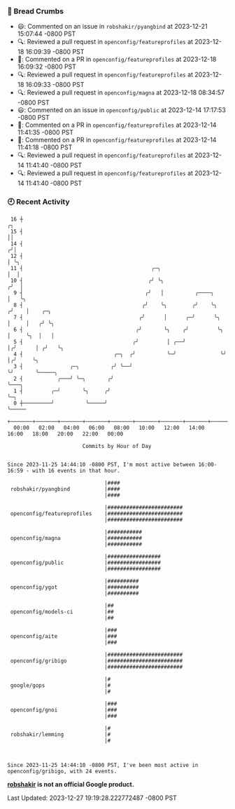 ### 🍞 Bread Crumbs

 * 😃: Commented on an issue in `robshakir/pyangbind` at 2023-12-21 15:07:44 -0800 PST
 * 🔍: Reviewed a pull request in  `openconfig/featureprofiles` at 2023-12-18 16:09:39 -0800 PST
 * 💬: Commented on a PR in  `openconfig/featureprofiles` at 2023-12-18 16:09:32 -0800 PST
 * 🔍: Reviewed a pull request in  `openconfig/featureprofiles` at 2023-12-18 16:09:33 -0800 PST
 * 🔍: Reviewed a pull request in  `openconfig/magna` at 2023-12-18 08:34:57 -0800 PST
 * 😃: Commented on an issue in `openconfig/public` at 2023-12-14 17:17:53 -0800 PST
 * 💬: Commented on a PR in  `openconfig/featureprofiles` at 2023-12-14 11:41:35 -0800 PST
 * 💬: Commented on a PR in  `openconfig/featureprofiles` at 2023-12-14 11:41:18 -0800 PST
 * 🔍: Reviewed a pull request in  `openconfig/featureprofiles` at 2023-12-14 11:41:40 -0800 PST
 * 🔍: Reviewed a pull request in  `openconfig/featureprofiles` at 2023-12-14 11:41:40 -0800 PST

### 🕘 Recent Activity
```
 16 ┼                                                                    ╭╮
 15 ┤                                                                    ││
 14 ┤                                                                   ╭╯│
 12 ┤                                                                   │ ╰╮
 11 ┤                                         ╭─╮                       │  │
 10 ┤                                        ╭╯ ╰╮                     ╭╯  │
  9 ┤                                       ╭╯   │          ╭────╮     │   ╰╮
  8 ┤                                      ╭╯    ╰╮        ╭╯    ╰╮   ╭╯    │    ╭─╮
  7 ┤                                     ╭╯      │      ╭─╯      ╰╮  │     │   ╭╯ ╰╮
  6 ┤                                    ╭╯       ╰╮    ╭╯         ╰╮ │     ╰╮  │   │
  5 ┤                                   ╭╯         │ ╭──╯           │╭╯      │ ╭╯   ╰╮
  4 ┤                             ╭─╮  ╭╯          ╰─╯              ╰╯       │╭╯     ╰╮
  3 ┤               ╭─╮          ╭╯ ╰──╯                                     ╰╯       ╰─────╮
  2 ┤           ╭───╯ ╰─╮       ╭╯                                                          ╰───╮
  1 ┤         ╭─╯       ╰╮     ╭╯                                                               ╰─╮
  0 ┼─────────╯          ╰─────╯                                                                  ╰─────
    +───────+───────+───────+───────+───────+───────+───────+───────+───────+───────+───────+───────+────
  00:00   02:00   04:00   06:00   08:00   10:00   12:00   14:00   16:00   18:00   20:00   22:00   00:00   

						Commits by Hour of Day


Since 2023-11-25 14:44:10 -0800 PST, I'm most active between 16:00-16:59 - with 16 events in that hour.

```



```
                               |####
 robshakir/pyangbind           |####
                               |####

                               |########################
 openconfig/featureprofiles    |########################
                               |########################

                               |###########
 openconfig/magna              |###########
                               |###########

                               |#################
 openconfig/public             |#################
                               |#################

                               |##########
 openconfig/ygot               |##########
                               |##########

                               |##
 openconfig/models-ci          |##
                               |##

                               |###
 openconfig/aite               |###
                               |###

                               |########################
 openconfig/gribigo            |########################
                               |########################

                               |#
 google/gops                   |#
                               |#

                               |###
 openconfig/gnoi               |###
                               |###

                               |#
 robshakir/lemming             |#
                               |#



Since 2023-11-25 14:44:10 -0800 PST, I've been most active in openconfig/gribigo, with 24 events.

```
**[robshakir](mailto:robjs@google.com) is not an official Google product.**  


Last Updated: 2023-12-27 19:19:28.222772487 -0800 PST
